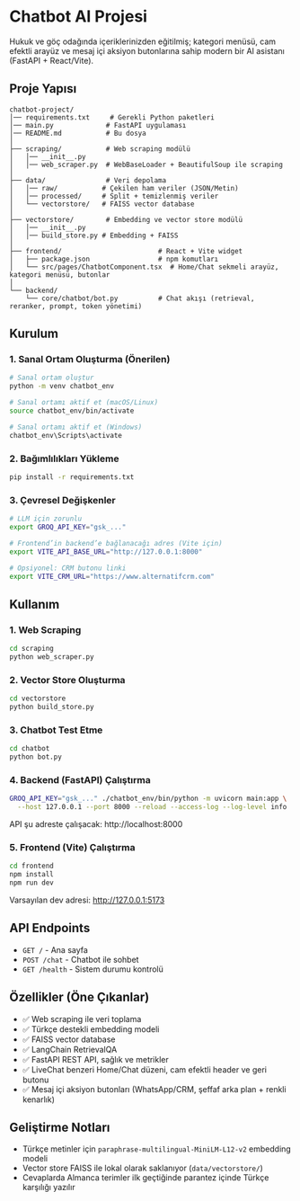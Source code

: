# Chatbot AI Projesi

Hukuk ve göç odağında içeriklerinizden eğitilmiş; kategori menüsü, cam efektli arayüz ve mesaj içi aksiyon butonlarına sahip modern bir AI asistanı (FastAPI + React/Vite).

## Proje Yapısı

```
chatbot-project/
│── requirements.txt     # Gerekli Python paketleri
│── main.py             # FastAPI uygulaması
│── README.md           # Bu dosya
│
├── scraping/           # Web scraping modülü
│   │── __init__.py
│   │── web_scraper.py  # WebBaseLoader + BeautifulSoup ile scraping
│
├── data/               # Veri depolama
│   │── raw/           # Çekilen ham veriler (JSON/Metin)
│   │── processed/     # Split + temizlenmiş veriler
│   └── vectorstore/   # FAISS vector database
│
├── vectorstore/        # Embedding ve vector store modülü
│   │── __init__.py
│   │── build_store.py # Embedding + FAISS
│
├── frontend/                        # React + Vite widget
│   ├── package.json                 # npm komutları
│   └── src/pages/ChatbotComponent.tsx  # Home/Chat sekmeli arayüz, kategori menüsü, butonlar
│
└── backend/
    └── core/chatbot/bot.py          # Chat akışı (retrieval, reranker, prompt, token yönetimi)
```

## Kurulum

### 1. Sanal Ortam Oluşturma (Önerilen)

```bash
# Sanal ortam oluştur
python -m venv chatbot_env

# Sanal ortamı aktif et (macOS/Linux)
source chatbot_env/bin/activate

# Sanal ortamı aktif et (Windows)
chatbot_env\Scripts\activate
```

### 2. Bağımlılıkları Yükleme

```bash
pip install -r requirements.txt
```

### 3. Çevresel Değişkenler

```bash
# LLM için zorunlu
export GROQ_API_KEY="gsk_..."

# Frontend’in backend’e bağlanacağı adres (Vite için)
export VITE_API_BASE_URL="http://127.0.0.1:8000"

# Opsiyonel: CRM butonu linki
export VITE_CRM_URL="https://www.alternatifcrm.com"
```

## Kullanım

### 1. Web Scraping

```bash
cd scraping
python web_scraper.py
```

### 2. Vector Store Oluşturma

```bash
cd vectorstore
python build_store.py
```

### 3. Chatbot Test Etme

```bash
cd chatbot
python bot.py
```

### 4. Backend (FastAPI) Çalıştırma

```bash
GROQ_API_KEY="gsk_..." ./chatbot_env/bin/python -m uvicorn main:app \
  --host 127.0.0.1 --port 8000 --reload --access-log --log-level info
```

API şu adreste çalışacak: http://localhost:8000

### 5. Frontend (Vite) Çalıştırma

```bash
cd frontend
npm install
npm run dev
```
Varsayılan dev adresi: http://127.0.0.1:5173

## API Endpoints

- `GET /` - Ana sayfa
- `POST /chat` - Chatbot ile sohbet
- `GET /health` - Sistem durumu kontrolü

## Özellikler (Öne Çıkanlar)

- ✅ Web scraping ile veri toplama
- ✅ Türkçe destekli embedding modeli
- ✅ FAISS vector database
- ✅ LangChain RetrievalQA
- ✅ FastAPI REST API, sağlık ve metrikler
- ✅ LiveChat benzeri Home/Chat düzeni, cam efektli header ve geri butonu
- ✅ Mesaj içi aksiyon butonları (WhatsApp/CRM, şeffaf arka plan + renkli kenarlık)

## Geliştirme Notları

- Türkçe metinler için `paraphrase-multilingual-MiniLM-L12-v2` embedding modeli
- Vector store FAISS ile lokal olarak saklanıyor (`data/vectorstore/`)
- Cevaplarda Almanca terimler ilk geçtiğinde parantez içinde Türkçe karşılığı yazılır
